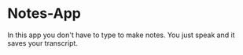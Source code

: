 # Notes-App
In this app you don't have to type to make notes. You just speak and it saves your transcript.

